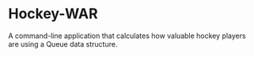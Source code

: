 # Hockey-WAR

A command-line application that calculates how valuable hockey players are using a Queue data structure.
